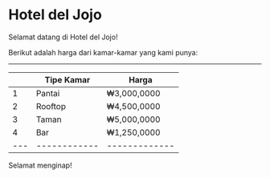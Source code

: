 # Hotel del Jojo

Selamat datang di Hotel del Jojo!

Berikut adalah harga dari kamar-kamar yang kami punya:
 ___ ____________ _____________
|   | Tipe Kamar |    Harga    |
|---|------------|-------------|
| 1 | Pantai     | ₩3,000,0000 |
| 2 | Rooftop    | ₩4,500,0000 |
| 3 | Taman      | ₩5,000,0000 |
| 4 | Bar        | ₩1,250,0000 |
|---|------------|-------------|

Selamat menginap!
